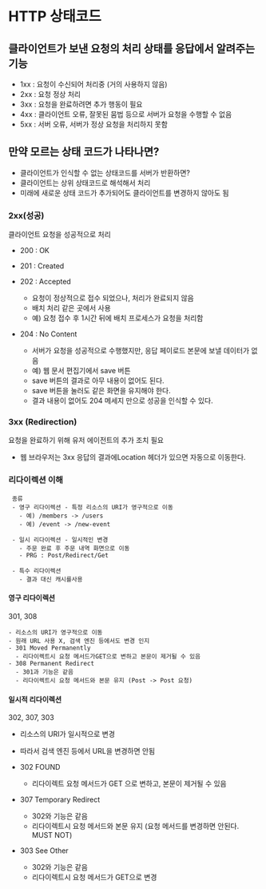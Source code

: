 # HTTP 상태코드
 ## 클라이언트가 보낸 요청의 처리 상태를 응답에서 알려주는 기능
 
   - 1xx : 요청이 수신되어 처리중 (거의 사용하지 않음)
   - 2xx : 요청 정상 처리
   - 3xx : 요청을 완료하려면 추가 행동이 필요
   - 4xx : 클라이언트 오류, 잘못된 뭄법 등으로 서버가 요청을 수행할 수 없음
   - 5xx : 서버 오류, 서버가 정상 요청을 처리하지 못함
   
   ## 만약 모르는 상태 코드가 나타나면?
   - 클라이언트가 인식할 수 없는 상태코드를 서버가 반환하면?
   - 클라이언트는 상위 상태코드로 해석해서 처리
   - 미래에 새로운 상태 코드가 추가되어도 클라이언트를 변경하지 않아도 됨
   
   ### 2xx(성공)
   클라이언트 요청을 성공적으로 처리
   
   - 200 : OK
   - 201 : Created
   - 202 : Accepted
     - 요청이 정상적으로 접수 되었으나, 처리가 완료되지 않음
     - 배치 처리 같은 곳에서 사용
     - 예) 요청 접수 후 1시간 뒤에 배치 프로세스가 요청을 처리함
     
   - 204 : No Content
     - 서버가 요청을 성공적으로 수행했지만, 응답 페이로드 본문에 보낼 데이터가 없음
     - 예) 웹 문서 편집기에서 save 버튼
     - save 버튼의 결과로 아무 내용이 없어도 된다.
     - save 버튼을 눌러도 같은 화면을 유지해야 한다.
     - 결과 내용이 없어도 204 메세지 만으로 성공을 인식할 수 있다.
     
   ### 3xx (Redirection)
   요청을 완료하기 위해  유저 에이전트의 추가 조치 필요
   - 웹 브라우저는 3xx 응답의 결과에Location 헤더가 있으면 자동으로 이동한다.
   
   ### 리다이렉션 이해
     종류
     - 영구 리다이렉션 - 특정 리소스의 URI가 영구적으로 이동
       - 예) /members -> /users
       - 예) /event -> /new-event
       
     - 일시 리다이렉션 - 일시적인 변경
       - 주문 완료 후 주문 내역 화면으로 이동
       - PRG : Post/Redirect/Get 
     
     - 특수 리다이렉션
       - 결과 대신 캐시를사용
       
   #### 영구 리다이렉션
   301, 308
   
    - 리소스의 URI가 영구적으로 이동
    - 원래 URL 사용 X, 검색 엔진 등에서도 변경 인지
    - 301 Moved Permanently
      - 리다이렉트시 요청 메서드가GET으로 변하고 본문이 제거될 수 있음
    - 308 Permanent Redirect
      - 301과 기능은 같음
      - 리다이렉트시 요청 메서드와 본문 유지 (Post -> Post 요청)
      
   #### 일시적 리다이렉션
   302, 307, 303
   - 리소스의 URI가 일시적으로 변경
   - 따라서 검색 엔진 등에서 URL을 변경하면 안됨
   - 302 FOUND
     - 리다이렉트 요청 메서드가 GET 으로 변하고, 본문이 제거될 수 있음
     
   - 307 Temporary Redirect
     - 302와 기능은 같음
     - 리다이렉트시 요청 메서드와 본문 유지 (요청 메서드를 변경하면 안된다. MUST NOT) 
     
   - 303 See Other
     - 302와 기능은 같음
     - 리다이렉트시 요청 메서드가 GET으로 변경